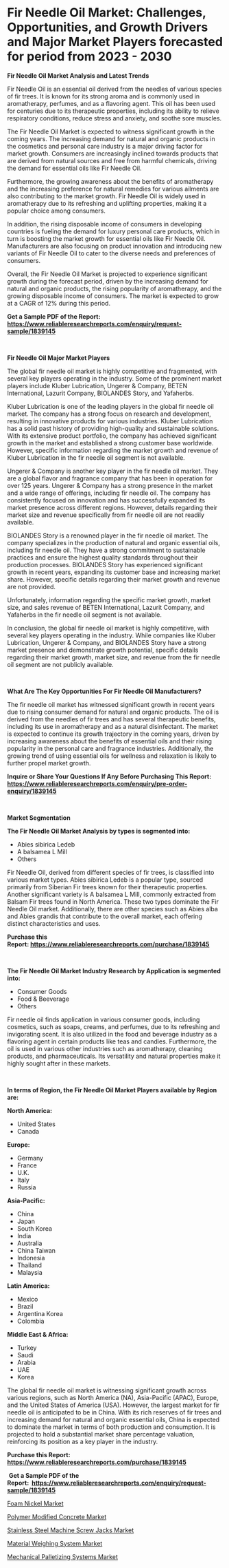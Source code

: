 <p><h1>Fir Needle Oil Market: Challenges, Opportunities, and Growth Drivers and Major Market Players forecasted for period from 2023 - 2030</h1></p><p><strong>Fir Needle Oil Market Analysis and Latest Trends</strong></p>
<p><p>Fir Needle Oil is an essential oil derived from the needles of various species of fir trees. It is known for its strong aroma and is commonly used in aromatherapy, perfumes, and as a flavoring agent. This oil has been used for centuries due to its therapeutic properties, including its ability to relieve respiratory conditions, reduce stress and anxiety, and soothe sore muscles.</p><p>The Fir Needle Oil Market is expected to witness significant growth in the coming years. The increasing demand for natural and organic products in the cosmetics and personal care industry is a major driving factor for market growth. Consumers are increasingly inclined towards products that are derived from natural sources and free from harmful chemicals, driving the demand for essential oils like Fir Needle Oil.</p><p>Furthermore, the growing awareness about the benefits of aromatherapy and the increasing preference for natural remedies for various ailments are also contributing to the market growth. Fir Needle Oil is widely used in aromatherapy due to its refreshing and uplifting properties, making it a popular choice among consumers.</p><p>In addition, the rising disposable income of consumers in developing countries is fueling the demand for luxury personal care products, which in turn is boosting the market growth for essential oils like Fir Needle Oil. Manufacturers are also focusing on product innovation and introducing new variants of Fir Needle Oil to cater to the diverse needs and preferences of consumers.</p><p>Overall, the Fir Needle Oil Market is projected to experience significant growth during the forecast period, driven by the increasing demand for natural and organic products, the rising popularity of aromatherapy, and the growing disposable income of consumers. The market is expected to grow at a CAGR of 12% during this period.</p></p>
<p><strong>Get a Sample PDF of the Report:&nbsp; <a href="https://www.reliableresearchreports.com/enquiry/request-sample/1839145">https://www.reliableresearchreports.com/enquiry/request-sample/1839145</a></strong></p>
<p>&nbsp;</p>
<p><strong>Fir Needle Oil Major Market Players</strong></p>
<p><p>The global fir needle oil market is highly competitive and fragmented, with several key players operating in the industry. Some of the prominent market players include Kluber Lubrication, Ungerer & Company, BETEN International, Lazurit Company, BIOLANDES Story, and Yafaherbs. </p><p>Kluber Lubrication is one of the leading players in the global fir needle oil market. The company has a strong focus on research and development, resulting in innovative products for various industries. Kluber Lubrication has a solid past history of providing high-quality and sustainable solutions. With its extensive product portfolio, the company has achieved significant growth in the market and established a strong customer base worldwide. However, specific information regarding the market growth and revenue of Kluber Lubrication in the fir needle oil segment is not available.</p><p>Ungerer & Company is another key player in the fir needle oil market. They are a global flavor and fragrance company that has been in operation for over 125 years. Ungerer & Company has a strong presence in the market and a wide range of offerings, including fir needle oil. The company has consistently focused on innovation and has successfully expanded its market presence across different regions. However, details regarding their market size and revenue specifically from fir needle oil are not readily available.</p><p>BIOLANDES Story is a renowned player in the fir needle oil market. The company specializes in the production of natural and organic essential oils, including fir needle oil. They have a strong commitment to sustainable practices and ensure the highest quality standards throughout their production processes. BIOLANDES Story has experienced significant growth in recent years, expanding its customer base and increasing market share. However, specific details regarding their market growth and revenue are not provided.</p><p>Unfortunately, information regarding the specific market growth, market size, and sales revenue of BETEN International, Lazurit Company, and Yafaherbs in the fir needle oil segment is not available.</p><p>In conclusion, the global fir needle oil market is highly competitive, with several key players operating in the industry. While companies like Kluber Lubrication, Ungerer & Company, and BIOLANDES Story have a strong market presence and demonstrate growth potential, specific details regarding their market growth, market size, and revenue from the fir needle oil segment are not publicly available.</p></p>
<p>&nbsp;</p>
<p><strong>What Are The Key Opportunities For Fir Needle Oil Manufacturers?</strong></p>
<p><p>The fir needle oil market has witnessed significant growth in recent years due to rising consumer demand for natural and organic products. The oil is derived from the needles of fir trees and has several therapeutic benefits, including its use in aromatherapy and as a natural disinfectant. The market is expected to continue its growth trajectory in the coming years, driven by increasing awareness about the benefits of essential oils and their rising popularity in the personal care and fragrance industries. Additionally, the growing trend of using essential oils for wellness and relaxation is likely to further propel market growth.</p></p>
<p><strong>Inquire or Share Your Questions If Any Before Purchasing This Report: <a href="https://www.reliableresearchreports.com/enquiry/pre-order-enquiry/1839145">https://www.reliableresearchreports.com/enquiry/pre-order-enquiry/1839145</a></strong></p>
<p>&nbsp;</p>
<p><strong>Market Segmentation</strong></p>
<p><strong>The Fir Needle Oil Market Analysis by types is segmented into:</strong></p>
<p><ul><li>Abies sibirica Ledeb</li><li>A balsamea L Mill</li><li>Others</li></ul></p>
<p><p>Fir Needle Oil, derived from different species of fir trees, is classified into various market types. Abies sibirica Ledeb is a popular type, sourced primarily from Siberian Fir trees known for their therapeutic properties. Another significant variety is A balsamea L Mill, commonly extracted from Balsam Fir trees found in North America. These two types dominate the Fir Needle Oil market. Additionally, there are other species such as Abies alba and Abies grandis that contribute to the overall market, each offering distinct characteristics and uses.</p></p>
<p><strong>Purchase this Report:&nbsp;<a href="https://www.reliableresearchreports.com/purchase/1839145">https://www.reliableresearchreports.com/purchase/1839145</a></strong></p>
<p>&nbsp;</p>
<p><strong>The Fir Needle Oil Market Industry Research by Application is segmented into:</strong></p>
<p><ul><li>Consumer Goods</li><li>Food & Beeverage</li><li>Others</li></ul></p>
<p><p>Fir needle oil finds application in various consumer goods, including cosmetics, such as soaps, creams, and perfumes, due to its refreshing and invigorating scent. It is also utilized in the food and beverage industry as a flavoring agent in certain products like teas and candies. Furthermore, the oil is used in various other industries such as aromatherapy, cleaning products, and pharmaceuticals. Its versatility and natural properties make it highly sought after in these markets.</p></p>
<p>&nbsp;</p>
<p><strong>In terms of Region, the Fir Needle Oil Market Players available by Region are:</strong></p>
<p>
    <p> <strong> North America: </strong>
        <ul>
            <li>United States</li>
            <li>Canada</li>
        </ul>
        </p> 
    <p> <strong> Europe: </strong>
        <ul>
            <li>Germany</li>
            <li>France</li>
            <li>U.K.</li>
            <li>Italy</li>
            <li>Russia</li>
        </ul>
        </p> 
    <p> <strong> Asia-Pacific: </strong>
        <ul>
            <li>China</li>
            <li>Japan</li>
            <li>South Korea</li>
            <li>India</li>
            <li>Australia</li>
            <li>China Taiwan</li>
            <li>Indonesia</li>
            <li>Thailand</li>
            <li>Malaysia</li>
        </ul>
        </p> 
    <p> <strong> Latin America: </strong>
        <ul>
            <li>Mexico</li>
            <li>Brazil</li>
            <li>Argentina Korea</li>
            <li>Colombia</li>
        </ul>
        </p> 
    <p> <strong> Middle East & Africa: </strong>
        <ul>
            <li>Turkey</li>
            <li>Saudi</li>
            <li>Arabia</li>
            <li>UAE</li>
            <li>Korea</li>
        </ul>
    </p>
    </p>
<p><p>The global fir needle oil market is witnessing significant growth across various regions, such as North America (NA), Asia-Pacific (APAC), Europe, and the United States of America (USA). However, the largest market for fir needle oil is anticipated to be in China. With its rich reserves of fir trees and increasing demand for natural and organic essential oils, China is expected to dominate the market in terms of both production and consumption. It is projected to hold a substantial market share percentage valuation, reinforcing its position as a key player in the industry.</p></p>
<p><strong>Purchase this Report: <a href="https://www.reliableresearchreports.com/purchase/1839145">https://www.reliableresearchreports.com/purchase/1839145</a></strong></p>
<p>&nbsp;<strong>Get a Sample PDF of the Report:&nbsp;&nbsp;<a href="https://www.reliableresearchreports.com/enquiry/request-sample/1839145">https://www.reliableresearchreports.com/enquiry/request-sample/1839145</a></strong></p>
<p><strong></strong></p>
<p><p><a href="https://github.com/tamvrosiya/Market-Research-Report-List-1/blob/main/foam-nickel-market.md">Foam Nickel Market</a></p><p><a href="https://github.com/gaydyna/Market-Research-Report-List-1/blob/main/polymer-modified-concrete-market.md">Polymer Modified Concrete Market</a></p><p><a href="https://medium.com/@rebeccabower1903/stainless-steel-machine-screw-jacks-market-size-and-market-trends-complete-industry-overview-2023-4c8cc93a99e8">Stainless Steel Machine Screw Jacks Market</a></p><p><a href="https://medium.com/@dianafisher1927/decoding-material-weighing-system-market-metrics-market-share-trends-and-growth-patterns-6aba08d628ef">Material Weighing System Market</a></p><p><a href="https://medium.com/@mariablack1944/mechanical-palletizing-systems-market-trends-forecast-and-competitive-analysis-to-2030-f8456b16f0b8">Mechanical Palletizing Systems Market</a></p></p>